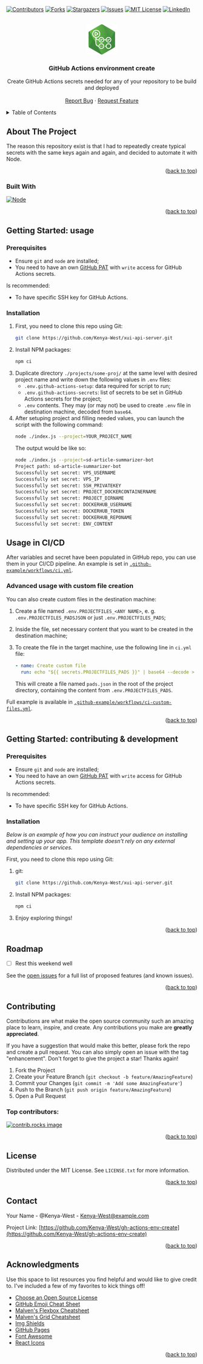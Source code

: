 <!-- Based on https://github.com/othneildrew/Best-README-Template -->
<a id="readme-top"></a>

<!-- PROJECT SHIELDS -->
[![Contributors][contributors-shield]][contributors-url]
[![Forks][forks-shield]][forks-url]
[![Stargazers][stars-shield]][stars-url]
[![Issues][issues-shield]][issues-url]
[![MIT License][license-shield]][license-url]
[![LinkedIn][linkedin-shield]][linkedin-url]

<!-- PROJECT LOGO -->
<br />
<div align="center">
  <a href="https://github.com/Kenya-West/gh-actions-env-create">
    <img src="images/logo.png" alt="Logo" width="80" height="80">
  </a>

  <h3 align="center">GitHub Actions environment create</h3>

  <p align="center">
    Create GitHub Actions secrets needed for any of your repository to be build and deployed
    <br />
    <br />
    <a href="https://github.com/Kenya-West/gh-actions-env-create/issues/new">Report Bug</a>
    ·
    <a href="https://github.com/Kenya-West/gh-actions-env-create/issues/new">Request Feature</a>
  </p>
</div>



<!-- TABLE OF CONTENTS -->
<details>
  <summary>Table of Contents</summary>
  <ol>
    <li>
      <a href="#about-the-project">About The Project</a>
      <ul>
        <li><a href="#built-with">Built With</a></li>
      </ul>
    </li>
    <li>
      <a href="#getting-started">Getting Started</a>
      <ul>
        <li><a href="#prerequisites">Prerequisites</a></li>
        <li><a href="#installation">Installation</a></li>
      </ul>
    </li>
    <li><a href="#usage">Usage</a></li>
    <li><a href="#roadmap">Roadmap</a></li>
    <li><a href="#contributing">Contributing</a></li>
    <li><a href="#license">License</a></li>
    <li><a href="#contact">Contact</a></li>
    <li><a href="#acknowledgments">Acknowledgments</a></li>
  </ol>
</details>



<!-- ABOUT THE PROJECT -->
## About The Project

The reason this repository exist is that I had to repeatedly create typical secrets with the same keys again and again, and decided to automate it with Node.

<p align="right">(<a href="#readme-top">back to top</a>)</p>



### Built With

[![Node][NodeJS.org]][NodeJS-url]

<p align="right">(<a href="#readme-top">back to top</a>)</p>



<!-- GETTING STARTED -->
## Getting Started: usage

### Prerequisites

- Ensure `git` and `node` are installed;
- You need to have an own [GitHub PAT](https://docs.github.com/authentication/keeping-your-account-and-data-secure/managing-your-personal-access-tokens) with `write` access for GitHub Actions secrets.

Is recommended:
- To have specific SSH key for GitHub Actions.

### Installation

1. First, you need to clone this repo using Git:
    ```sh
    git clone https://github.com/Kenya-West/xui-api-server.git
    ```
2. Install NPM packages:
    ```sh
    npm ci
    ```
3. Duplicate directory `./projects/some-proj/` at the same level with desired project name and write down the following values in `.env` files:
   - `.env.github-actions-setup`: data required for script to run;
   - `.env.github-actions-secrets`: list of secrets to be set in GitHub Actions secrets for the project;
   - `.env` contents. They may (or may not) be used to create `.env` file in destination machine, decoded from `base64`.
4. After setuping project and filling needed values, you can launch the script with the following command:
    ```sh
    node ./index.js --project=YOUR_PROJECT_NAME
    ```
    The output would be like so:
    ```sh
    node ./index.js --project=sd-article-summarizer-bot
    Project path: sd-article-summarizer-bot
    Successfully set secret: VPS_USERNAME
    Successfully set secret: VPS_IP
    Successfully set secret: SSH_PRIVATEKEY
    Successfully set secret: PROJECT_DOCKERCONTAINERNAME
    Successfully set secret: PROJECT_DIRNAME
    Successfully set secret: DOCKERHUB_USERNAME
    Successfully set secret: DOCKERHUB_TOKEN
    Successfully set secret: DOCKERHUB_REPONAME
    Successfully set secret: ENV_CONTENT
    ```

## Usage in CI/CD

After variables and secret have been populated in GitHub repo, you can use them in your CI/CD pipeline. An example is set in [`.github-example/workflows/ci.yml`](.github-example/workflows/ci.yml).

### Advanced usage with custom file creation

You can also create custom files in the destination machine:

1. Create a file named `.env.PROJECTFILES_<ANY NAME>`, e. g. `.env.PROJECTFILES_PADSJSON` or just `.env.PROJECTFILES_PADS`;
2. Inside the file, set necessary content that you want to be created in the destination machine;
3. To create the file in the target machine, use the following line in `ci.yml` file:

   ```yaml
   - name: Create custom file
     run: echo "${{ secrets.PROJECTFILES_PADS }}" | base64 --decode > ./pads.json
   ```
   This will create a file named `pads.json` in the root of the project directory, containing the content from `.env.PROJECTFILES_PADS`.

Full example is available in [`.github-example/workflows/ci-custom-files.yml`](.github-example/workflows/ci-custom-files.yml).

<p align="right">(<a href="#readme-top">back to top</a>)</p>

<!-- GETTING STARTED -->
## Getting Started: contributing & development

### Prerequisites

- Ensure `git` and `node` are installed;
- You need to have an own [GitHub PAT](https://docs.github.com/authentication/keeping-your-account-and-data-secure/managing-your-personal-access-tokens) with `write` access for GitHub Actions secrets.

Is recommended:
- To have specific SSH key for GitHub Actions.

### Installation

_Below is an example of how you can instruct your audience on installing and setting up your app. This template doesn't rely on any external dependencies or services._

First, you need to clone this repo using Git:
1. git:
   ```sh
   git clone https://github.com/Kenya-West/xui-api-server.git
   ```
2. Install NPM packages:
   ```sh
   npm ci
   ```
3. Enjoy exploring things!

<p align="right">(<a href="#readme-top">back to top</a>)</p>


<!-- ROADMAP -->
## Roadmap

- [ ] Rest this weekend well

See the [open issues](https://github.com/Kenya-West/gh-actions-env-create/issues) for a full list of proposed features (and known issues).

<p align="right">(<a href="#readme-top">back to top</a>)</p>



<!-- CONTRIBUTING -->
## Contributing

Contributions are what make the open source community such an amazing place to learn, inspire, and create. Any contributions you make are **greatly appreciated**.

If you have a suggestion that would make this better, please fork the repo and create a pull request. You can also simply open an issue with the tag "enhancement".
Don't forget to give the project a star! Thanks again!

1. Fork the Project
2. Create your Feature Branch (`git checkout -b feature/AmazingFeature`)
3. Commit your Changes (`git commit -m 'Add some AmazingFeature'`)
4. Push to the Branch (`git push origin feature/AmazingFeature`)
5. Open a Pull Request

### Top contributors:

<a href="https://github.com/Kenya-West/gh-actions-env-create/graphs/contributors">
  <img src="https://contrib.rocks/image?repo=Kenya-West/gh-actions-env-create" alt="contrib.rocks image" />
</a>

<p align="right">(<a href="#readme-top">back to top</a>)</p>



<!-- LICENSE -->
## License

Distributed under the MIT License. See `LICENSE.txt` for more information.

<p align="right">(<a href="#readme-top">back to top</a>)</p>



<!-- CONTACT -->
## Contact

Your Name - @Kenya-West - [Kenya-West@example.com](mailto:Kenya-West+gh-actions-env-create@example.com)

Project Link: [https://github.com/Kenya-West/gh-actions-env-create](https://github.com/Kenya-West/gh-actions-env-create)

<p align="right">(<a href="#readme-top">back to top</a>)</p>



<!-- ACKNOWLEDGMENTS -->
## Acknowledgments

Use this space to list resources you find helpful and would like to give credit to. I've included a few of my favorites to kick things off!

* [Choose an Open Source License](https://choosealicense.com)
* [GitHub Emoji Cheat Sheet](https://www.webpagefx.com/tools/emoji-cheat-sheet)
* [Malven's Flexbox Cheatsheet](https://flexbox.malven.co/)
* [Malven's Grid Cheatsheet](https://grid.malven.co/)
* [Img Shields](https://shields.io)
* [GitHub Pages](https://pages.github.com)
* [Font Awesome](https://fontawesome.com)
* [React Icons](https://react-icons.github.io/react-icons/search)

<p align="right">(<a href="#readme-top">back to top</a>)</p>



<!-- MARKDOWN LINKS & IMAGES -->
<!-- https://www.markdownguide.org/basic-syntax/#reference-style-links -->
[contributors-shield]: https://img.shields.io/github/contributors/Kenya-West/gh-actions-env-create.svg?style=for-the-badge
[contributors-url]: https://github.com/Kenya-West/gh-actions-env-create/graphs/contributors
[forks-shield]: https://img.shields.io/github/forks/Kenya-West/gh-actions-env-create.svg?style=for-the-badge
[forks-url]: https://github.com/Kenya-West/gh-actions-env-create/network/members
[stars-shield]: https://img.shields.io/github/stars/Kenya-West/gh-actions-env-create.svg?style=for-the-badge
[stars-url]: https://github.com/Kenya-West/gh-actions-env-create/stargazers
[issues-shield]: https://img.shields.io/github/issues/Kenya-West/gh-actions-env-create.svg?style=for-the-badge
[issues-url]: https://github.com/Kenya-West/gh-actions-env-create/issues
[license-shield]: https://img.shields.io/github/license/Kenya-West/gh-actions-env-create.svg?style=for-the-badge
[license-url]: https://github.com/Kenya-West/gh-actions-env-create/blob/master/LICENSE.txt
[linkedin-shield]: https://img.shields.io/badge/-LinkedIn-black.svg?style=for-the-badge&logo=linkedin&colorB=555
[linkedin-url]: https://linkedin.com/in/kenyawest
[product-screenshot]: images/screenshot.png
[Next.js]: https://img.shields.io/badge/next.js-000000?style=for-the-badge&logo=nextdotjs&logoColor=white
[Next-url]: https://nextjs.org/
[React.js]: https://img.shields.io/badge/React-20232A?style=for-the-badge&logo=react&logoColor=61DAFB
[React-url]: https://reactjs.org/
[Vue.js]: https://img.shields.io/badge/Vue.js-35495E?style=for-the-badge&logo=vuedotjs&logoColor=4FC08D
[Vue-url]: https://vuejs.org/
[Angular.io]: https://img.shields.io/badge/Angular-DD0031?style=for-the-badge&logo=angular&logoColor=white
[Angular-url]: https://angular.io/
[Svelte.dev]: https://img.shields.io/badge/Svelte-4A4A55?style=for-the-badge&logo=svelte&logoColor=FF3E00
[Svelte-url]: https://svelte.dev/
[Laravel.com]: https://img.shields.io/badge/Laravel-FF2D20?style=for-the-badge&logo=laravel&logoColor=white
[Laravel-url]: https://laravel.com
[Bootstrap.com]: https://img.shields.io/badge/Bootstrap-563D7C?style=for-the-badge&logo=bootstrap&logoColor=white
[Bootstrap-url]: https://getbootstrap.com
[JQuery.com]: https://img.shields.io/badge/jQuery-0769AD?style=for-the-badge&logo=jquery&logoColor=white
[JQuery-url]: https://jquery.com 
[NodeJS.org]: https://img.shields.io/badge/Node.js-43853D?style=for-the-badge&logo=node.js&logoColor=white
[NodeJS-url]: https://nodejs.org 